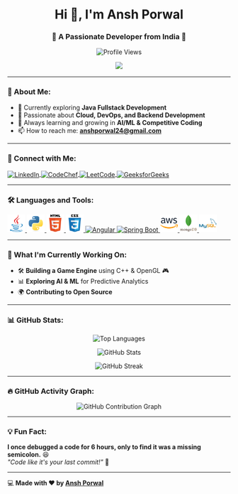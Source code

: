 <h1 align="center">Hi 👋, I'm Ansh Porwal</h1>
<h3 align="center">🚀 A Passionate Developer from India 🚀</h3>

<p align="center">
  <img src="https://komarev.com/ghpvc/?username=ansh2608&label=Profile%20Views&color=blue&style=flat" alt="Profile Views">
</p>

<p align="center">
  <img src="https://media.giphy.com/media/qgQUggAC3Pfv687qPC/giphy.gif" width="600">
</p>

---

### 🌱 About Me:
- 🔭 Currently exploring **Java Fullstack Development**  
- 🧠 Passionate about **Cloud, DevOps, and Backend Development**  
- 🎯 Always learning and growing in **AI/ML & Competitive Coding**  
- 📫 How to reach me: **anshporwal24@gmail.com**  

---

### 📢 Connect with Me:
<p align="left">
  <a href="https://linkedin.com/in/ansh2608" target="blank">
    <img align="center" src="https://raw.githubusercontent.com/rahuldkjain/github-profile-readme-generator/master/src/images/icons/Social/linked-in-alt.svg" alt="LinkedIn" height="30" width="40" />
  </a>
  <a href="https://www.codechef.com/users/ansh2608" target="blank">
    <img align="center" src="https://cdn.jsdelivr.net/npm/simple-icons@3.1.0/icons/codechef.svg" alt="CodeChef" height="30" width="40" />
  </a>
  <a href="https://www.leetcode.com/anshporwal24" target="blank">
    <img align="center" src="https://raw.githubusercontent.com/rahuldkjain/github-profile-readme-generator/master/src/images/icons/Social/leet-code.svg" alt="LeetCode" height="30" width="40" />
  </a>
  <a href="https://auth.geeksforgeeks.org/user/anshporwal24" target="blank">
    <img align="center" src="https://raw.githubusercontent.com/rahuldkjain/github-profile-readme-generator/master/src/images/icons/Social/geeks-for-geeks.svg" alt="GeeksforGeeks" height="30" width="40" />
  </a>
</p>

---

### 🛠️ Languages and Tools:
<p align="left">
  <a href="https://www.java.com" target="_blank">
    <img src="https://raw.githubusercontent.com/devicons/devicon/master/icons/java/java-original.svg" alt="Java" width="40" height="40"/>
  </a>
  <a href="https://www.python.org" target="_blank">
    <img src="https://raw.githubusercontent.com/devicons/devicon/master/icons/python/python-original.svg" alt="Python" width="40" height="40"/>
  </a>
  <a href="https://www.w3.org/html/" target="_blank">
    <img src="https://raw.githubusercontent.com/devicons/devicon/master/icons/html5/html5-original-wordmark.svg" alt="HTML5" width="40" height="40"/>
  </a>
  <a href="https://www.w3schools.com/css/" target="_blank">
    <img src="https://raw.githubusercontent.com/devicons/devicon/master/icons/css3/css3-original-wordmark.svg" alt="CSS3" width="40" height="40"/>
  </a>
  <a href="https://angular.io" target="_blank">
    <img src="https://angular.io/assets/images/logos/angular/angular.svg" alt="Angular" width="40" height="40"/>
  </a>
  <a href="https://spring.io/" target="_blank">
    <img src="https://www.vectorlogo.zone/logos/springio/springio-icon.svg" alt="Spring Boot" width="40" height="40"/>
  </a>
  <a href="https://aws.amazon.com" target="_blank">
    <img src="https://raw.githubusercontent.com/devicons/devicon/master/icons/amazonwebservices/amazonwebservices-original-wordmark.svg" alt="AWS" width="40" height="40"/>
  </a>
  <a href="https://www.mongodb.com/" target="_blank">
    <img src="https://raw.githubusercontent.com/devicons/devicon/master/icons/mongodb/mongodb-original-wordmark.svg" alt="MongoDB" width="40" height="40"/>
  </a>
  <a href="https://www.mysql.com/" target="_blank">
    <img src="https://raw.githubusercontent.com/devicons/devicon/master/icons/mysql/mysql-original-wordmark.svg" alt="MySQL" width="40" height="40"/>
  </a>
</p>

---

### 🚧 What I'm Currently Working On:
- 🛠 **Building a Game Engine** using C++ & OpenGL 🎮  
- 📊 **Exploring AI & ML** for Predictive Analytics  
- 🌍 **Contributing to Open Source**  

---

### 📊 GitHub Stats:
<p align="center">
  <img src="https://github-readme-stats.vercel.app/api/top-langs?username=ansh2608&show_icons=true&locale=en&layout=compact" alt="Top Languages" />
</p>

<p align="center">
  <img src="https://github-readme-stats.vercel.app/api?username=ansh2608&show_icons=true&locale=en" alt="GitHub Stats" />
</p>

<p align="center">
  <img src="https://github-readme-streak-stats.herokuapp.com/?user=ansh2608&" alt="GitHub Streak" />
</p>

---

### 🔥 GitHub Activity Graph:
<p align="center">
  <img src="https://github-readme-activity-graph.vercel.app/graph?username=ansh2608&theme=react-dark" alt="GitHub Contribution Graph" />
</p>

---

### 💡 Fun Fact:
**I once debugged a code for 6 hours, only to find it was a missing semicolon.** 😆  
_"Code like it's your last commit!"_ 🚀

---

💻 **Made with ❤️ by [Ansh Porwal](https://github.com/ansh2608)**
